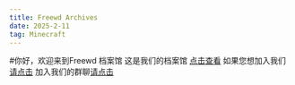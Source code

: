 ```yaml
---
title: Freewd Archives
date: 2025-2-11
tag: Minecraft
---
```

#你好，欢迎来到Freewd 档案馆
这是我们的档案馆
<a href="https://h5.qzone.qq.com/ugc/share/517B3BC2167C49952BBE5B0D9DB974A3?uw=2216368705&subtype=3&sk=&loginfrom=4&blog_photo=0&appid=4&ciphertext=517B3BC2167C49952BBE5B0D9DB974A3&g_f=&_wv=1">点击查看</a>
如果您想加入我们<a href="https://ui.ptlogin2.qq.com/cgi-bin/login?pt_hide_ad=1&style=9&daid=5&appid=549000929&target=self&s_url=https%3A%2F%2Fh5.qzone.qq.com%2Falbumshare%2Finvite%2F2216368705%2FV52QaM1t3cdkLX01oy3M3MJt8R3QevCW%2F2216368705_V52QaM1t3cdkLX01oy3M3MJt8R3QevCW_a23fd2c8e4463fac9ec9d98fd29a6cca%2Falbumshare_invite%3F_wv%3D7%26_proxy%3D1%26is_public%3D1%26schema%3Dmqzone%253A%252F%252Farouse%252Falbum%253Fversion%253D1%2526source%253Dapp%2526uin%253D2216368705%2526albumid%253DV52QaM1t3cdkLX01oy3M3MJt8R3QevCW%2526albumtype%253D23%2526anonymity%253D9%2526albumName%253DFreewd%2520Archives%2526is%255Fpublic%253D1%2526invite%255Fkey%253D2216368705%255FV52QaM1t3cdkLX01oy3M3MJt8R3QevCW%255Fa23fd2c8e4463fac9ec9d98fd29a6cca%26h5ShareSource%3DmanyPeopleAlbumInvite%26share_nshowflag%3D3%26shareToPlatfrom%3D0">请点击</a>
加入我们的群聊<a href="">请点击</a>